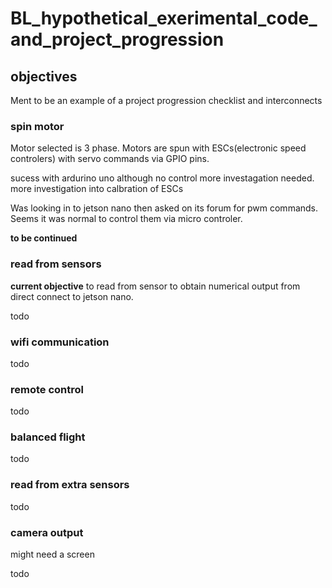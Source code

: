 # BL_hypothetical_exerimental_code_and_project_progression


## objectives
Ment to be an example of a project progression checklist and interconnects


### spin motor 
Motor selected is 3 phase.
Motors are spun with ESCs(electronic speed controlers) with servo commands via GPIO pins.

sucess with ardurino uno 
although no control more investagation needed.
more investigation into calbration of ESCs

Was looking in to jetson nano then asked on its forum for pwm commands.
Seems it was normal to control them via micro controler. 

**to be continued**

### read from sensors
**current objective** to read from sensor to obtain numerical output from direct connect to jetson nano.

todo

### wifi communication

todo

### remote control

todo

### balanced flight

todo

### read from extra sensors

todo

### camera output
might need a screen

todo
